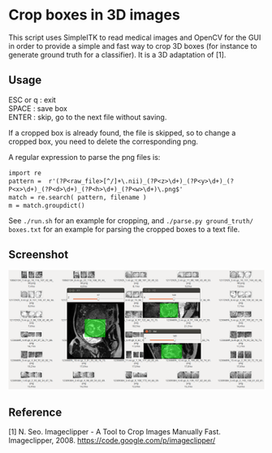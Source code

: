 Crop boxes in 3D images
=======================

This script uses SimpleITK to read medical images and OpenCV for the GUI in
order to provide a simple and fast way to crop 3D boxes (for instance to
generate ground truth for a classifier). It is a 3D adaptation of [1].


Usage
-----

ESC or q : exit                    
SPACE : save box                  
ENTER : skip, go to the next file without saving.           

If a cropped box is already found, the file is skipped, so to change a cropped
box, you need to delete the corresponding png.

A regular expression to parse the png files is:

    import re
    pattern =  r'(?P<raw_file>[^/]+\.nii)_(?P<z>\d+)_(?P<y>\d+)_(?P<x>\d+)_(?P<d>\d+)_(?P<h>\d+)_(?P<w>\d+)\.png$'
    match = re.search( pattern, filename )
    m = match.groupdict()
    
See `./run.sh` for an example for cropping,
and `./parse.py ground_truth/ boxes.txt`
for an example for parsing the cropped boxes to a text file.


Screenshot
----------

<img src="img/crop-boxes-screenshot.png" width="600">


Reference
---------

[1] N. Seo. Imageclipper - A Tool to Crop Images Manually Fast.
Imageclipper, 2008.
https://code.google.com/p/imageclipper/
